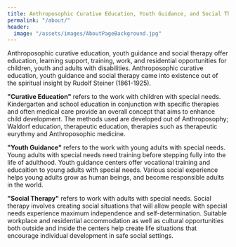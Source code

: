 ```yaml
---
title: Anthroposophic Curative Education, Youth Guidance, and Social Therapy
permalink: "/about/"
header:
  image: "/assets/images/AboutPageBackground.jpg"
---
```


Anthroposophic curative education, youth guidance and social therapy offer education, learning support, training, work, and residential opportunities for children, youth and adults with disabilities.  Anthroposophic curative education, youth guidance and social therapy came into existence out of the spiritual insight by Rudolf Steiner (1861-1925).  

**"Curative Education"** refers to the work with children with special needs.  Kindergarten and school education in conjunction with specific therapies and often medical care provide an overall concept that aims to enhance child development.  The methods used are developed out of Anthroposophy; Waldorf education, therapeutic education, therapies such as therapeutic eurythmy and Anthroposophic medicine.  

**"Youth Guidance"** refers to the work with young adults with special needs.  Young adults with special needs need training before stepping fully into the life of adulthood.  Youth guidance centers offer vocational training and educaition to young adults with special needs.  Various social experience helps young adults grow as human beings, and become responsible adults in the world.

**"Social Therapy"** refers to work with adults with special needs.  Social therapy involves creating social situations that will allow people with special needs experience maximum independence and self-determination.  Suitable workplace and residential accommodation as well as cultural opportunities both outside and inside the centers help create life situations that encourage individual development in safe social settings.  
